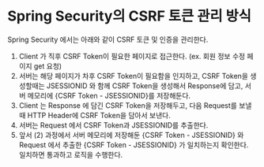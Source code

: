 # Spring Security의 CSRF 토큰 관리 방식  
  
Spring Security 에서는 아래와 같이 CSRF 토큰 및 인증을 관리한다.    
  
1. Client 가 직후 CSRF Token이 필요한 페이지로 접근한다. (ex. 회원 정보 수정 페이지 get 요청)        
2. 서버는 해당 페이지가 차후 CSRF Token이 필요함을 인지하고, CSRF Token을 생성할때는 JSESSIONID 와 함께 CSRF Token을 생성해서 Response에 담고, 서버 메모리에 {CSRF Token - JSESSIONID}를 저장해둔다.  
3. Client 는 Response 에 담긴 CSRF Token을 저장해두고, 다음 Request를 보낼 때 HTTP Header에 CSRF Token을 담아서 보낸다.   
4. 서버는 Request 에서 CSRF Token과 JSESSIONID를 추출한다.   
5. 앞서 (2) 과정에서 서버 메모리에 저장해둔 {CSRF Token - JSESSIONID} 와 Request 에서 추출한 {CSRF Token - JSESSIONID} 가 일치하는지 확인한다. 일치하면 통과하고 로직을 수행한다.    
  
